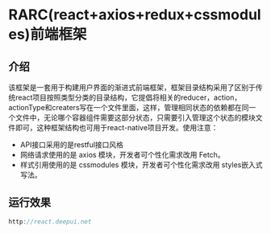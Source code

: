 # RARC(react+axios+redux+cssmodules)前端框架
## 介绍
该框架是一套用于构建用户界面的渐进式前端框架，框架目录结构采用了区别于传统react项目按照类型分类的目录结构，它提倡将相关的reducer，action，actionType和creaters写在一个文件里面，这样，管理相同状态的依赖都在同一个文件中，无论哪个容器组件需要这部分状态，只需要引入管理这个状态的模块文件即可，这种框架结构也可用于react-native项目开发。使用注意：
- API接口采用的是restful接口风格
- 网络请求使用的是 axios 模块，开发者可个性化需求改用 Fetch。
- 样式引用使用的是 cssmodules 模块，开发者可个性化需求改用 styles嵌入式写法。

## 运行效果
```javascript
http://react.deepui.net
```
